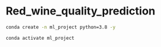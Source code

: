 # Red_wine_quality_prediction

```bash 
conda create -n ml_project python=3.8 -y
```

```bash 
conda activate ml_project
```

```bash 
```